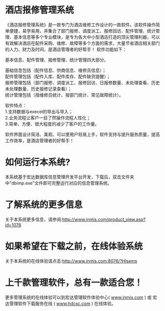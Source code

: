 # 酒店报修管理系统

《酒店报修管理系统》是一款专门为酒店维修工作设计的一款软件。该软件操作简单便捷，易学易用，并集合了部门报修、调度派工、报修回访、配件管理、统计管理、基本信息等多个专业模块，是专为各大中小型酒店打造的顶尖管理利器，可以有效解决酒店在配件采购、维修、故障等多个方面的需求，大量节省酒店相关部门的人力、财力及时间，是酒店管理者的好帮手！
软件功能如下：

基本信息、配件管理、报修管理、统计管理四大部分。

基础信息包括（配件信息、供商信息、维修员信息）；  
配件管理包括（配件入库、配件库存、配件缺货提醒）；  
报修管理包括（部门报修、调度派工、报修回访、日报修数量、未处理查看、历史未处理数量、历史报修记录查看）；  
统计管理包括（按维修员统计、按部门统计、常见故障统计）。  

软件特点：  
    1.支持数据与execel的导出与导入；   
    2.业务流程让客户一目了然操作流程人性化；  
    3.简单、方便、很大程度的减少了客户的工作量。  

软件界面设计简洁、美观、可以使用户轻易上手，软件支持与提升服务质量，提高工作效率，是酒店管理者的好帮手！

# 如何运行本系统?

本系统基于宏达数据库信息管理开发平台开发，下载后，双击文件夹中"dbimp.exe"文件即可完整运行对应的信息管理系统。

# 了解系统的更多信息

关于本系统更多信息，请参阅:http://www.inmis.com/product_view.asp?id=1078

# 如果希望在下载之前，在线体验系统

关于本系统的在线体验请点击:http://www.inmis.com:8076/?Hlsems

# 上千款管理软件，总有一款适合您！

更多管理系统的在线体验可以到宏达管理软件体验中心( www.inmis.com ) 或 宏达管理软件下载服务在线 ( www.hdcsc.com ) 在线体验。

